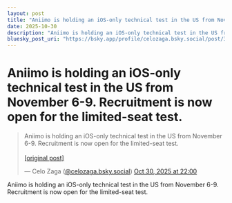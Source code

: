 ```yaml
---
layout: post
title: "Aniimo is holding an iOS-only technical test in the US from November 6-9. Recruitment is now open for the limited-seat test."
date: 2025-10-30
description: "Aniimo is holding an iOS-only technical test in the US from November 6-9. Recruitment is now open for the limited-seat test."
bluesky_post_uri: "https://bsky.app/profile/celozaga.bsky.social/post/3m4gxkrftgu2r"
---
```


<h1 class="bluesky-post-title">Aniimo is holding an iOS-only technical test in the US from November 6-9. Recruitment is now open for the limited-seat test.</h1>

<blockquote class="bluesky-embed" data-bluesky-uri="at://did:plc:lmh6rennptq77inaztnovw4b/app.bsky.feed.post/3m4gxkrftgu2r" data-bluesky-embed-color-mode="system">
<p lang="">Aniimo is holding an iOS-only technical test in the US from November 6-9. Recruitment is now open for the limited-seat test.<br><br><a href="https://bsky.app/profile/celozaga.bsky.social/post/3m4gxkrftgu2r">[original post]</a></p>
&mdash; Celo Zaga (<a href="https://bsky.app/profile/did:plc:lmh6rennptq77inaztnovw4b?ref_src=embed">@celozaga.bsky.social</a>) <a href="https://bsky.app/profile/celozaga.bsky.social/post/3m4gxkrftgu2r?ref_src=embed">Oct 30, 2025 at 22:00</a>
</blockquote>
<script async src="https://embed.bsky.app/static/embed.js" charset="utf-8"></script>

<p class="bluesky-post-description">Aniimo is holding an iOS-only technical test in the US from November 6-9. Recruitment is now open for the limited-seat test.</p>
